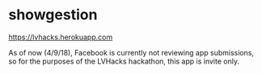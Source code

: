 # showgestion
https://lvhacks.herokuapp.com

As of now (4/9/18), Facebook is currently not reviewing app submissions, so for the purposes of the LVHacks hackathon, this app is invite only.
